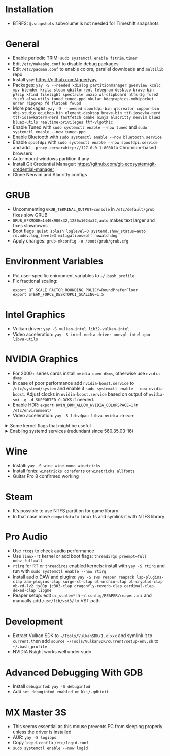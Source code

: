 # Installation
 * BTRFS: `@.snapshots` subvolume is not needed for Timeshift snapshots

# General
 * Enable periodic TRIM: `sudo systemctl enable fstrim.timer`
 * Edit `/etc/makepkg.conf` to disable debug packages
 * Edit `/etc/pacman.conf` to enable colors, parallel downloads and `multilib` repo
 * Install `yay`: https://github.com/Jguer/yay
 * Packages: `yay -S --needed kdialog partitionmanager gwenview kcalc mpv blender krita steam qbittorrent telegram-desktop brave-bin p7zip kfind filelight spectacle unzip wl-clipboard ntfs-3g fuse2 fuse3 alsa-utils tuned tuned-ppd okular kdegraphics-mobipocket unrar ripgrep fd flatpak fwupd`
 * More packages: `yay -S --needed spoofdpi-bin qtcreator coppwr-bin obs-studio equibop-bin element-desktop brave-bin ttf-iosevka-nerd ttf-iosevkaterm-nerd fastfetch cmake ninja alacritty neovim bluez bluez-utils realtime-privileges ttf-vlgothic`
 * Enable Tuned with `sudo systemctl enable --now tuned` and `sudo systemctl enable --now tuned-ppd`
 * Enable Bluetooth with `sudo systemctl enable --now bluetooth.service`
 * Enable `spoofdpi` with `sudo systemctl enable --now spoofdpi.service` and add `--proxy-server=http://127.0.0.1:8080` to Chromium-based browsers
 * Auto-mount windows partition if any
 * Install Git Credential Manager: https://github.com/git-ecosystem/git-credential-manager
 * Clone Neovim and Alacritty configs

# GRUB
 * Uncommenting `GRUB_TERMINAL_OUTPUT=console` in `/etc/default/grub` fixes slow GRUB
 * `GRUB_GFXMODE=1440x900x32,1280x1024x32,auto` makes text larger and fixes slowdowns
 * Boot flags: `quiet splash loglevel=3 systemd.show_status=auto rd.udev.log_level=3 mitigations=off nowatchdog`
 * Apply changes: `grub-mkconfig -o /boot/grub/grub.cfg`

# Environment Variables
 * Put user-specific enironment variables to `~/.bash_profile`
 * Fix fractional scaling:
   ```
   export QT_SCALE_FACTOR_ROUNDING_POLICY=RoundPreferFloor
   export STEAM_FORCE_DESKTOPUI_SCALING=1.5
   ```

# Intel Graphics
 * Vulkan driver: `yay -S vulkan-intel lib32-vulkan-intel`
 * Video acceleration: `yay -S intel-media-driver onevpl-intel-gpu libva-utils`

# NVIDIA Graphics
 * For 2000+ series cards install `nvidia-open-dkms`, otherwise use `nvidia-dkms`
 * In case of poor performance add `nvidia-boost.service` to `/etc/systemd/system` and enable it `sudo systemctl enable --now nvidia-boost`. Adjust clocks in `nvidia-boost.service` based on output of `nvidia-smi -q -d SUPPORTED_CLOCKS` if needed.
 * Enable HDR: `export KWIN_DRM_ALLOW_NVIDIA_COLORSPACE=1` in `/etc/environment/`
 * Video acceleration: `yay -S libvdpau libva-nvidia-driver`
<details>
  <summary>Some kernel flags that might be useful</summary>

   Add these to `/etc/modprobe.d/nvidia.conf`

```
# Suspend fix
options nvidia NVreg_PreserveVideoMemoryAllocations=1
options nvidia NVreg_TemporaryFilePath=/var/tmp
# Setting it to 0 might help with slowdowns, setting it to 1 only works for 2000+ cards
options nvidia NVreg_EnableGpuFirmware=1
# Wayland fix
options nvidia_drm modeset=1
options nvidia_drm fbdev=1
```

</details>
<details>
   <summary>Enabling systemd services (redundant since 560.35.03-16)</summary>

   `sudo systemctl enable nvidia-{suspend,resume,hibernate,powerd,persistenced}`
</details>

# Wine
 * Install: `yay -S wine wine-mono winetricks`
 * Install fonts: `winetricks corefonts` or `winetricks allfonts`
 * Guitar Pro 8 confirmed working

# Steam
 * It's possible to use NTFS partition for game library
 * In that case move `compatdata` to Linux fs and symlink it with NTFS library

# Pro Audio
 * Use `rtcqs` to check audio performance
 * Use `linux-rt` kernel or add boot flags: `threadirqs preempt=full nohz_full=all`
 * `rtirq` for RT or `threadirqs` enabled kernels: install with `yay -S rtirq` and run with `sudo systemctl enable --now rtirq`
 * Install audio DAW and plugins: `yay -S sws reaper reapack lsp-plugins-clap zam-plugins-clap surge-xt-clap ot-urchin-clap ot-cryptid-clap ob-xd-lv2 js80p jc303-clap dragonfly-reverb-clap cardinal-clap dexed-clap libgme`
 * Reaper setup: edit `ui_scale=*` in `~/.config/REAPER/reaper.ini` and manually add `/usr/lib/vst3/` to VST path

# Development
 * Extract Vulkan SDK to `~/Tools/VulkanSDK/1.x.xxx` and symlink it to `current`, then add `source ~/Tools/VulkanSDK/current/setup-env.sh` to `~/.bash_profile`
 * NVIDIA Nsight works well under sudo

# Advanced Debugging With GDB
 * Install `debuginfod`: `yay -S debuginfod`
 * Add `set debuginfod enabled on` to `~/.gdbinit`

# MX Master 3S
 * This seems essential as this mouse prevents PC from sleeping properly unless the driver is installed
 * AUR: `yay -S logiops`
 * Copy `logid.conf` to `/etc/logid.conf`
 * `sudo systemctl enable --now logid`
